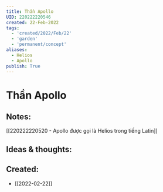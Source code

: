 ```yaml
---
title: Thần Apollo
UID: 220222220546
created: 22-Feb-2022
tags:
  - 'created/2022/Feb/22'
  - 'garden'
  - 'permanent/concept'
aliases:
  - Helios
  - Apollo
publish: True
---
```

# Thần Apollo

## Notes:
[[220222220520 - Apollo được gọi là Helios trong tiếng Latin]]

## Ideas & thoughts:



## Created:
- [[2022-02-22]]
